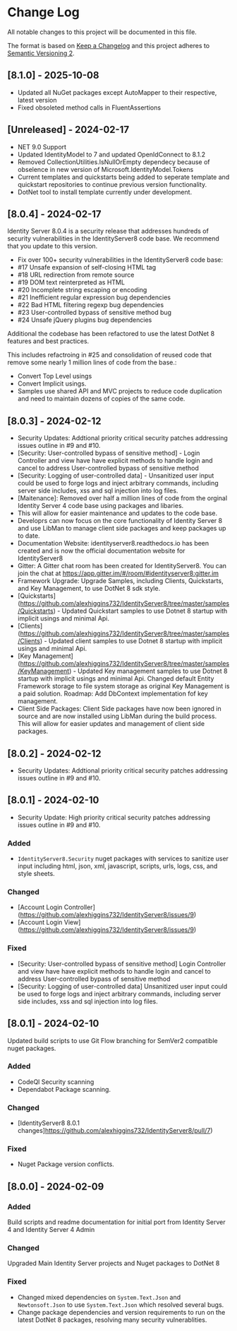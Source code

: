# Change Log
All notable changes to this project will be documented in this file.
 
The format is based on [Keep a Changelog](http://keepachangelog.com/)
and this project adheres to [Semantic Versioning 2](http://semver.org/).
 
## [8.1.0] - 2025-10-08

- Updated all NuGet packages except AutoMapper to their respective, latest version
- Fixed obsoleted method calls in FluentAssertions

## [Unreleased] - 2024-02-17

- NET 9.0 Support
- Updated IdentityModel to 7 and updated OpenIdConnect to 8.1.2
- Removed CollectionUtilities.IsNullOrEmpty dependecy because of obselence in new version of Microsoft.IdentityModel.Tokens
- Current templates and quickstarts being added to seperate template and quickstart repositories to continue previous version functionality.
- DotNet tool to install template currently under development.


## [8.0.4] - 2024-02-17

Identity Server 8.0.4 is a security release that addresses hundreds of security vulnerabilities in the IdentityServer8 code base. We recommend that you update to this version.

- Fix over 100+ security vulnerabilities in the IdentityServer8 code base:
 - #17 Unsafe expansion of self-closing HTML tag
 - #18 URL redirection from remote source
 - #19 DOM text reinterpreted as HTML
 - #20 Incomplete string escaping or encoding
 - #21 Inefficient regular expression bug dependencies
 - #22 Bad HTML filtering regexp bug dependencies
 - #23 User-controlled bypass of sensitive method bug
 - #24 Unsafe jQuery plugins bug dependencies

Additional the codebase has been refactored to use the latest DotNet 8 features and best practices. 

This includes refactroing in #25 and consolidation of reused code that remove some nearly 1 million lines of code from the base.:
- Convert Top Level usings
- Convert Implicit usings.
- Samples use shared API and MVC projects to reduce code duplication and need to maintain dozens of copies of the same code.

## [8.0.3] - 2024-02-12

- Security Updates: Addtional priority critical security patches addressing issues outline in #9 and #10.
 - [Security: User-controlled bypass of sensitive method] - Login Controller and view have have explicit methods to handle login and cancel to address User-controlled bypass of sensitive method
 - [Security: Logging of user-controlled data] - Unsanitized user input could be used to forge logs and inject arbitrary commands, including server side includes, xss and sql injection into log files.
- [Maitenance]: Removed over half a million lines of code from the orginal Identity Server 4 code base using packages and libaries.
 - This will allow for easier maintenance and updates to the code base.
 - Developrs can now focus on the core functionality of Identity Server 8 and use LibMan to manage client side packages and keep packages up to date.
- Documentation Website: identityserver8.readthedocs.io has been created and is now the official documentation website for IdentityServer8
- Gitter: A Gitter chat room has been created for IdentityServer8. You can join the chat at https://app.gitter.im/#/room/#identityserver8:gitter.im
- Framework Upgrade: Upgrade Samples, including Clients, Quickstarts, and Key Management, to use DotNet 8 sdk style.
- [Quickstarts] (https://github.com/alexhiggins732/IdentityServer8/tree/master/samples/Quickstarts) - Updated Quickstart samples to use Dotnet 8 startup with implicit usings and minimal Api.
- [Clients] (https://github.com/alexhiggins732/IdentityServer8/tree/master/samples/Clients) - Updated client samples to use Dotnet 8 startup with implicit usings and minimal Api.
- [Key Management] (https://github.com/alexhiggins732/IdentityServer8/tree/master/samples/KeyManagement) - Updated Key management samples to use Dotnet 8 startup with implicit usings and minimal Api. Changed default Entity Framework storage to file system storage as original Key Management is a paid solution. Roadmap: Add DbContext implementation fof key management.
- Client Side Packages: Client Side packages have now been ignored in source and are now installed using LibMan during the build process. This will allow for easier updates and management of client side packages.

## [8.0.2] - 2024-02-12

- Security Updates: Addtional priority critical security patches addressing issues outline in #9 and #10.

## [8.0.1] - 2024-02-10
 
- Security Update: High priority critical security patches addressing issues outline in #9 and #10.

 
### Added
- `IdentityServer8.Security` nuget packages with services to sanitize user input including html, json, xml, javascript, scripts, urls, logs, css, and style sheets.

### Changed
- [Account Login Controller] (https://github.com/alexhiggins732/IdentityServer8/issues/9) 
- [Account Login View] (https://github.com/alexhiggins732/IdentityServer8/issues/9)  
 
### Fixed
- [Security: User-controlled bypass of sensitive method]
  Login Controller and view have have explicit methods to handle login and cancel to address User-controlled bypass of sensitive method
- [Security: Logging of user-controlled data]
  Unsanitized user input could be used to forge logs and inject arbitrary commands, including server side includes, xss and sql injection into log files.
  
## [8.0.1] - 2024-02-10
  
Updated build scripts to use Git Flow branching for SemVer2 compatible nuget packages.
 
### Added

- CodeQl Security scanning
- Dependabot Package scanning. 
### Changed
  
- [IdentityServer8 8.0.1 changes]https://github.com/alexhiggins732/IdentityServer8/pull/7) 

### Fixed
 
- Nuget Package version conflicts.
 
## [8.0.0] - 2024-02-09
 
### Added
Build scripts and readme documentation for initial port from Identity Server 4 and Identity Server 4 Admin   
### Changed
Upgraded Main Identity Server projects and Nuget packages to DotNet 8 
### Fixed
 
- Changed mixed dependencies on `System.Text.Json` and `Newtonsoft.Json` to use `System.Text.Json` which resolved several bugs.
- Change package dependencies and version requirements to run on the latest DotNet 8 packages, resolving many security vulnerablities.